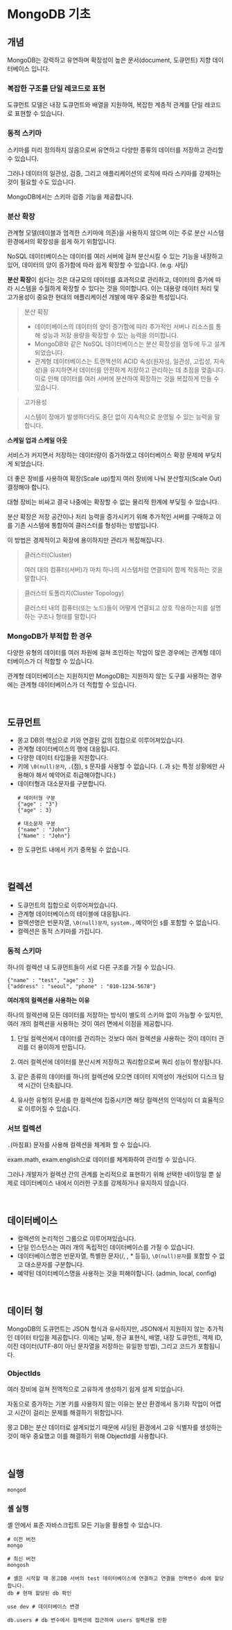 # MongoDB 기초

## 개념

MongoDB는 강력하고 유연하며 확장성이 높은 문서(document, 도큐먼트) 지향 데이터베이스 입니다.

### 복잡한 구조를 단일 레코드로 표현

도큐먼트 모델은 내장 도큐먼트와 배열을 지원하여, 복잡한 계층적 관계를 단일 레코드로 표현할 수 있습니다. 

### 동적 스키마

스키마를 미리 정의하지 않음으로써 유연하고 다양한 종류의 데이터를 저장하고 관리할 수 있습니다.

그러나 데이터의 일관성, 검증, 그리고 애플리케이션의 로직에 따라 스키마를 강제하는 것이 필요할 수도 있습니다. 

MongoDB에서는 스키마 검증 기능을 제공합니다.

### 분산 확장

관계형 모델(테이블과 엄격한 스키마에 의존)을 사용하지 않으며 이는 주로 분산 시스템 환경에서의 확장성을 쉽게 하기 위함입니다.

NoSQL 데이터베이스는 데이터를 여러 서버에 걸쳐 분산시킬 수 있는 기능을 내장하고 있어, 데이터의 양이 증가함에 따라 쉽게 확장할 수 있습니다. (e.g. 샤딩)

**분산 확장**이 쉽다는 것은 대규모의 데이터를 효과적으로 관리하고, 데이터의 증가에 따라 시스템을 수월하게 확장할 수 있다는 것을 의미합니다.
이는 대용량 데이터 처리 및 고가용성이 중요한 현대의 애플리케이션 개발에 매우 중요한 특성입니다.

> 분산 확장  
> 
> - 데이터베이스의 데이터의 양이 증가함에 따라 추가적인 서버나 리소스를 통해 성능과 저장 용량을 확장할 수 있는 능력을 의미합니다.  
> - MongoDB와 같은 NoSQL 데이터베이스는 분산 확장성을 염두에 두고 설계되었습니다.
> - 관계형 데이터베이스는 트랜잭션의 ACID 속성(원자성, 일관성, 고립성, 지속성)을 유지하면서 데이터를 안전하게 저장하고 관리하는 데 초점을 맞춥니다. 
> 이로 인해 데이터를 여러 서버에 분산하여 확장하는 것을 복잡하게 만들 수 있습니다.

> 고가용성
>
> 시스템이 장애가 발생하더라도 중단 없이 지속적으로 운영될 수 있는 능력을 말합니다.

**스케일 업과 스케일 아웃**

서비스가 커지면서 저장하는 데이터량이 증가하였고 데이터베이스 확장 문제에 부딪치게 되었습니다.

더 좋은 장비를 사용하여 확장(Scale up)할지 여러 장비에 나눠 분산할지(Scale Out) 결정해야 합니다.

대형 장비는 비싸고 결국 나중에는 확장할 수 없는 물리적 한계에 부딪힐 수 있습니다.

분산 확장은 저장 공간이나 처리 능력을 증가시키기 위해 추가적인 서버를 구매하고 이를 기존 시스템에 통합하여 클러스터를 형성하는 방법입니다.

이 방법은 경제적이고 확장에 용이하지만 관리가 복잡해집니다.

> 클러스터(Cluster)
> 
> 여러 대의 컴퓨터(서버)가 마치 하나의 시스템처럼 연결되어 함께 작동하는 것을 말합니다.

> 클러스터 토폴리지(Cluster Topology)
> 
> 클러스터 내의 컴퓨터(또는 노드)들이 어떻게 연결되고 상호 작용하는지를 설명하는 구조나 형태를 말합니다

### MongoDB가 부적합 한 경우

다양한 유형의 데이터를 여러 차원에 걸쳐 조인하는 작업이 많은 경우에는 관계형 데이터베이스가 더 적합할 수 있습니다.

관계형 데이터베이스는 지원하지만 MongoDB는 지원하지 않는 도구를 사용하는 경우에는 관계형 데이터베이스가 더 적합할 수 있습니다.

<br>

## 도큐먼트

- 몽고 DB의 핵심으로 키와 연결된 값의 집합으로 이루어져있습니다.
- 관계형 데이터베이스의 행에 대응됩니다.
- 다양한 데이터 타입들을 지원합니다.
- 키에 `\0(null)문자`, `.`(점), `$` 문자를 사용할 수 없습니다. (`.`과 `$`는 특정 상황에만 사용해야 해서 예약어로 취급해야합니다.)
- 데이터형과 대소문자를 구분합니다.
    ```
    # 데이터형 구분
    {"age" : "3"}
    {"age" : 3}
    
    # 대소문자 구분
    {"name" : "John"}
    {"Name" : "John"}
    ```
- 한 도큐먼트 내에서 키가 중복될 수 없습니다.

<br>  
  
## 컬렉션

- 도큐먼트의 집합으로 이루어져있습니다.
- 관계형 데이터베이스의 테이블에 대응됩니다.
- 컬렉션명은 빈문자열, `\0(null)문자`, `system.`, 예약어인 `$`를 포함할 수 없습니다.
- 컬렉션은 동적 스키마를 가집니다.

### 동적 스키마

하나의 컬렉션 내 도큐먼트들이 서로 다른 구조를 가질 수 있습니다.

```
{"name" : "test", "age" : 3}
{"address" : "seoul", "phone" : "010-1234-5678"}
```

**여러개의 컬렉션을 사용하는 이유**

하나의 컬렉션에 모든 데이터를 저장하는 방식이 별도의 스키마 없이 가능할 수 있지만, 여러 개의 컬렉션을 사용하는 것이 여러 면에서 이점을 제공합니다.

1. 단일 컬렉션에서 데이터를 관리하는 것보다 여러 컬렉션을 사용하는 것이 데이터 관리를 더 용이하게 만듭니다.


2. 여러 컬렉션에 데이터를 분산시켜 저장하고 쿼리함으로써 쿼리 성능이 향상됩니다.


3. 같은 종류의 데이터를 하나의 컬렉션에 모으면 데이터 지역성이 개선되어 디스크 탐색 시간이 단축됩니다.


4. 유사한 유형의 문서를 한 컬렉션에 집중시키면 해당 컬렉션의 인덱싱이 더 효율적으로 이루어질 수 있습니다.

### 서브 컬렉션

`.`(마침표) 문자를 사용해 컬렉션을 체계화 할 수 있습니다.

exam.math, exam.english으로 데이터를 체계화하여 관리할 수 있습니다.

그러나 개발자가 컬렉션 간의 관계를 논리적으로 표현하기 위해 선택한 네이밍일 뿐 실제로 데이터베이스 내에서 이러한 구조를 강제하거나 유지하지 않습니다.

<br>

## 데이터베이스

- 컬렉션의 논리적인 그룹으로 이루어져있습니다.
- 단일 인스턴스는 여러 개의 독립적인 데이터베이스를 가질 수 있습니다.
- 데이터베이스명은 빈문자열, 특별한 문자(/, \, * 등등), `\0(null)문자`를 포함할 수 없고 대소문자를 구분합니다.
- 예약된 데이터베이스명을 사용하는 것을 피해야합니다. (admin, local, config)

<br>

## 데이터 형

MongoDB의 도큐먼트는 JSON 형식과 유사하지만, JSON에서 지원하지 않는 추가적인 데이터 타입을 제공합니다.
이에는 날짜, 정규 표현식, 배열, 내장 도큐먼트, 객체 ID, 이진 데이터(UTF-8이 아닌 문자열을 저장하는 유일한 방법), 그리고 코드가 포함됩니다.

### ObjectIds

여러 장비에 걸쳐 전역적으로 고유하게 생성하기 쉽게 설계 되었습니다.

자동으로 증가하는 기본 키를 사용하지 않는 이유는 분산 환경에서 동기화 작업이 어렵고 시간이 걸리는 문제를 해결하기 위함입니다.

몽고 DB는 분산 데이터로 설계되었기 때문에 샤딩된 환경에서 고유 식별자를 생성하는 것이 매우 중요했고 이를 해결하기 위해 ObjectId를 사용합니다.

<br>

## 실행

```shell
mongod
```

### 셸 실행

셸 안에서 표준 자바스크립트 모든 기능을 활용할 수 있습니다.

```shell
# 이전 버전
mongo

# 최신 버전
mongosh
```

```shell
# 셸은 시작할 때 몽고DB 서버의 test 데이터베이스에 연결하고 연결을 전역변수 db에 할당합니다.
db # 현재 할당된 db 확인

use dev # 데이터베이스 변경

db.users # db 변수에서 컬렉션에 접근하여 users 컬렉션을 반환
```
